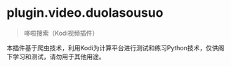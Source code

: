 # plugin.video.duolasousuo

> 哆啦搜索（Kodi视频插件）

本插件基于爬虫技术，利用Kodi为计算平台进行测试和练习Python技术，仅供阁下学习和测试，请勿用于其他用途。